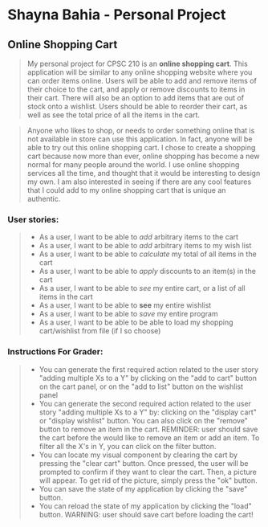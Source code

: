 # Shayna Bahia - Personal Project

## Online Shopping Cart

>My personal project for CPSC 210 is an **online shopping cart**. This application will be similar to 
any online shopping website where you can order items online. Users will be able to add and remove 
items of their choice to the cart, and apply or remove discounts to items in their cart. There will
also be an option to add items that are out of stock onto a wishlist. Users should be able to reorder
their cart, as well as see the total price of all the items in the cart. 

>Anyone who likes to shop, or needs to order something online that is not available in store
can use this application. In fact, anyone will be able to try out this online shopping cart. 
I chose to create a shopping cart because now more than ever, online shopping has become 
a new normal for many people around the world. I use online shopping services all the time, and 
thought that it would be interesting to design my own. I am also interested in seeing if there are
any cool features that I could add to my online shopping cart that is unique an authentic. 

### User stories:
> - As a user, I want to be able to *add* arbitrary items to the cart
> - As a user, I want to be able to *add* arbitrary items to my wish list 
> - As a user, I want to be able to *calculate* my total of all items in the cart
> - As a user, I want to be able to *apply* discounts to an item(s) in the cart
> - As a user, I want to be able to *see* my entire cart, or a list of all items in the cart
> - As a user, I want to be able to **see** my entire wishlist
> - As a user, I want to be able to *save* my entire program
> - As a user, I want to be able to be able to load my shopping cart/wishlist from file (if I so choose)

### Instructions For Grader: 

> - You can generate the first required action related to the user story "adding multiple Xs to a Y" by clicking on the 
    "add to cart" button on the cart panel, or on the "add to list" button on the wishlist panel
> - You can generate the second required action related to the user story "adding multiple Xs to a Y" by: clicking on 
    the "display cart" or "display wishlist" button. You can also click on the "remove" button to remove an item in the
    cart. REMINDER: user should save the cart before the would like to remove an item  or add an item. To filter all the
    X's in Y, you can click on the filter button. 
> - You can locate my visual component by clearing the cart by pressing the "clear cart" button. Once pressed, the 
    user will be prompted to confirm if they want to clear the cart. Then, a picture will appear. To get rid of the 
    picture, simply press the "ok" button. 
> - You can save the state of my application by clicking the "save" button.
> - You can reload the state of my application by clicking the "load" button. WARNING: user should save cart before 
    loading the cart! 
  